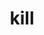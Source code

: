 ---
category: 4-letters
denotation: null
name: kill
reference_link: https://www.etymonline.com/word/kill
root_language: null
root_name: null
title: kill
type: free
word_sums:
- respelling: kill
  sum: 'Kill + '
---